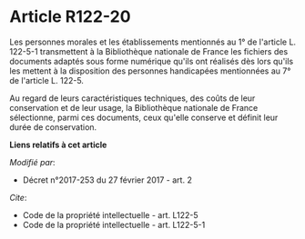# Article R122-20

Les personnes morales et les établissements mentionnés au 1° de l'article L. 122-5-1 transmettent à la Bibliothèque nationale
de France les fichiers des documents adaptés sous forme numérique qu'ils ont réalisés dès lors qu'ils les mettent à la
disposition des personnes handicapées mentionnées au 7° de l'article L. 122-5. 

Au regard de leurs caractéristiques techniques, des coûts de leur conservation et de leur usage, la Bibliothèque nationale de
France sélectionne, parmi ces documents, ceux qu'elle conserve et définit leur durée de conservation.

**Liens relatifs à cet article**

_Modifié par_:

  - Décret n°2017-253 du 27 février 2017 - art. 2

_Cite_:

  - Code de la propriété intellectuelle - art. L122-5
  - Code de la propriété intellectuelle - art. L122-5-1
